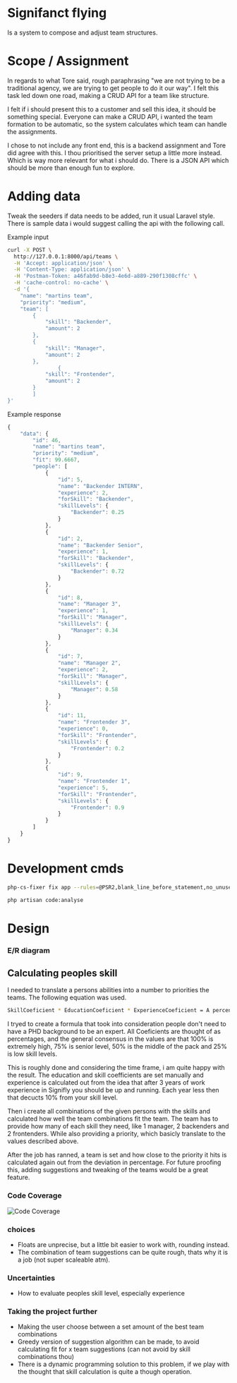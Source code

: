 # Signifanct flying
Is a system to compose and adjust team structures.

# Scope / Assignment
In regards to what Tore said, rough paraphrasing "we are not trying to be a traditional agency, we are trying to get people to do it our way". I felt this task led down one road, making a CRUD API for a team like structure.

I felt if i should present this to a customer and sell this idea, it should be something special. Everyone can make a CRUD API, i wanted the team formation to be automatic, so the system calculates which team can handle the assignments.

I chose to not include any front end, this is a backend assignment and Tore did agree with this. I thou prioritised the server setup a little more instead. Which is way more relevant for what i should do. There is a JSON API which should be more than enough fun to explore.
# Adding data
Tweak the seeders if data needs to be added, run it usual Laravel style. There is sample data i would suggest calling the api with the following call.

Example input

```bash
curl -X POST \
  http://127.0.0.1:8000/api/teams \
  -H 'Accept: application/json' \
  -H 'Content-Type: application/json' \
  -H 'Postman-Token: a46fab9d-b8e3-4e6d-a889-290f1308cffc' \
  -H 'cache-control: no-cache' \
  -d '{
	"name": "martins team",
	"priority": "medium",
	"team": [
		{
			"skill": "Backender",
			"amount": 2
		},
		{
			"skill": "Manager",
			"amount": 2
		},
				{
			"skill": "Frontender",
			"amount": 2
		}
		]
}'
```

Example response
```javascript
{
    "data": {
        "id": 46,
        "name": "martins team",
        "priority": "medium",
        "fit": 99.6667,
        "people": [
            {
                "id": 5,
                "name": "Backender INTERN",
                "experience": 2,
                "forSkill": "Backender",
                "skillLevels": {
                    "Backender": 0.25
                }
            },
            {
                "id": 2,
                "name": "Backender Senior",
                "experience": 1,
                "forSkill": "Backender",
                "skillLevels": {
                    "Backender": 0.72
                }
            },
            {
                "id": 8,
                "name": "Manager 3",
                "experience": 1,
                "forSkill": "Manager",
                "skillLevels": {
                    "Manager": 0.34
                }
            },
            {
                "id": 7,
                "name": "Manager 2",
                "experience": 2,
                "forSkill": "Manager",
                "skillLevels": {
                    "Manager": 0.58
                }
            },
            {
                "id": 11,
                "name": "Frontender 3",
                "experience": 0,
                "forSkill": "Frontender",
                "skillLevels": {
                    "Frontender": 0.2
                }
            },
            {
                "id": 9,
                "name": "Frontender 1",
                "experience": 5,
                "forSkill": "Frontender",
                "skillLevels": {
                    "Frontender": 0.9
                }
            }
        ]
    }
}
```

# Development cmds

```bash
php-cs-fixer fix app --rules=@PSR2,blank_line_before_statement,no_unused_imports,ordered_imports
```

```bash
php artisan code:analyse
```

# Design
### E/R diagram

## Calculating peoples skill
I needed to translate a persons abilities into a  number to priorities the teams. The following equation was used.

```bash
SkillCoeficient * EducationCoeficient * ExperienceCoeficient = A percentage
```

I tryed to create a formula that took into consideration people don't need to have a PHD background to be an expert.
All Coeficients are thought of as percentages, and the general consensus in the values are that 100% is extremely high, 75% is senior level, 50% is the middle of the pack and 25% is low skill levels.

This is roughly done and considering the time frame, i am quite happy with the result. The education and skill coefficients are set manually and experience is calculated out from the idea that after 3  years of work experience in Signifly you should be up and running. Each year less then that decucts 10% from your skill level.

Then i create all combinations of the given persons with the skills and calculated how well the team combinations fit the team. The team has to provide how many of each skill they need, like 1 manager, 2 backenders and 2 frontenders. While also providing a priority, which basicly translate to the values described above.

After the job has ranned, a team is set and how close to the priority it hits is calculated again out from the deviation in percentage. For future proofing this, adding suggestions and tweaking of the teams would be a great feature. 

### Code Coverage
![Code Coverage](https://imgur.com/a/7eixyyy)

### choices
- Floats are unprecise, but a little bit easier to work with, rounding instead.
- The combination of team suggestions can be quite rough, thats why it is a job (not super scaleable atm).

### Uncertainties
- How to evaluate peoples skill level, especially experience

### Taking the project further
- Making the user choose between a set amount of the best team combinations
- Greedy version of suggestion algorithm can be made, to avoid calculating fit for x team suggestions (can not avoid by skill combinations thou)
- There is a dynamic programming solution to this problem, if we play with the thought that skill calculation is quite a though operation.